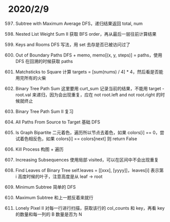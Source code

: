 # 2020/2/9

597. Subtree with Maximum Average
DFS，递归结果返回 total, num

905. Nested List Weight Sum II
获取  BFS order，再从最后一层往前计算结果

1428. Keys and Rooms
DFS 写法，用 set 去存是否已被访问过了

1162. Out of Boundary Paths
DFS + memo, memo[(x, y, steps)] = paths，使用 DFS 在回溯的时候获取 paths

1220. Matchsticks to Square
计算 targets = [sum(nums) / 4] * 4，然后看是否能用完所有的火柴

376. Binary Tree Path Sum
这里要用 curt_sum 记录当前的结果，不能用 target - root.val 来递归，因为会出现重复，应在 not root.left and not root.right 的时候就终止

246. Binary Tree Path Sum II
复习

1020. All Paths From Source to Target
基础 DFS

1031. Is Graph Bipartite
二元着色，遍历所以节点去着色，如果 colors[i] == 0，尝试着色相反色，如果 colors[i] == colors[next] 则 return False

872. Kill Process
构图 + 遍历 

1210. Increasing Subsequences
使用局部 visited，可以在区间中不会出现重复

650. Find Leaves of Binary Tree
self.leaves = [[xxx], [yyyy]]，leaves[i] 表示第 i 高度时候的叶子，注意高度是从 leaf -> root

596. Minimum Subtree
简单的 DFS

628. Maximum Subtree
和上一题反着来就行

881. Lonely Pixel II
对每一行进行扫描，获取该行的 col_counts 和 key，再看 key 的数量和每一列的 B 数量是否为 N
